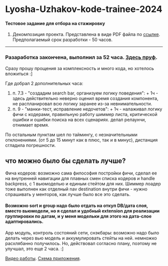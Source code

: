 # Lyosha-Uzhakov-kode-trainee-2024
#### Тестовое задание для отбора на стажировку

1. Декомпозиция проекта. Представлена в виде PDF файла по [ссылке](https://drive.google.com/file/d/1K-jRCbKQzWIZWdTTfe2rIdrH2onQ67F_/view?usp=sharing). Предполагаемый срок разработки - 50 часов.
________________________________

### Разаработка закончена, выполнил за 52 часа.  [Здесь пруф](https://drive.google.com/file/d/1zAeONFIL8-sdtXmmf_tJ1QbL8mD79Mcl/view?usp=sharing "Пруф!").

Сразу прошу прощения за комплексность и много кода, но хотелось вложиться :]

Где добрал 2 дополнительных часа: 

1. п. 7.3 - "создадим search bar, организуем логику поведения":  + 1ч   - здесь действительно неверно оценил время создания компонента, не распланировал всю логику заранее из-за невнимательности.
2. п. 9 - "манки-тест, исправление недочетов": + 1ч  -   налаживал логику фичи с кодерами, правильную работу шиммер листа, критической ошибки и ошибки поиска на всех сценариях. делал релаунчи, отнимает время.

По остальным пунктам шел по таймингу, с незначительными отклонениями. (от 5 до 15 минут как в плюс, так и в минус), дистанция сгладила погрешности.

## что можно было бы сделать лучше? 

Фича кодеров: возможно сама философия постройки фичи, сделал ее на внутренней навигации для плавных смен списка кодеров и handle backpress, с 1 вьюмоделью и единым стейтом для них. Шиммер лоадер тоже выполнен как отделный nav destination внутри фичи - нужно спрашивать у менторов, как лучше было все это сделать.

 #### Возможно sort и group надо было отдать на откуп DB/дата слоя, вместо вьюмодели, но я сделал и удобный extension для реализации группировки по датам, и у меня модельки для этого на дата-слое адаптировались.

App модуль, контроль состояний сети, снэкбары: возможно надо было делать через вью модель и аккумулировать стейты на ней. немножко расхлябанно получилось. Но, действовал согласно плану, поэтому не улучшал, это еще 2 часа. :] 

[Видео работы](https://drive.google.com/file/d/1mYIZlRchB7EqSyKsGme3faAsqoCbKO43/view?usp=sharing "Видео работы").
[Схема приложения](https://drive.google.com/file/d/1ZDgQskZSwUuYryaAogHGFf_JMWOadz23/view?usp=sharing "Схема Приложения").
